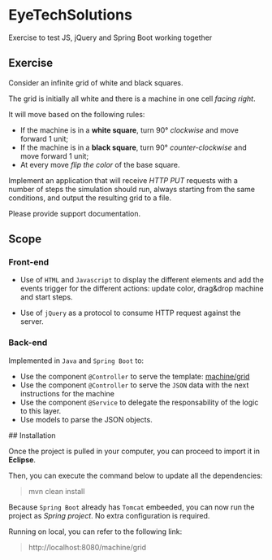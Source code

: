 # EyeTechSolutions

Exercise to test JS, jQuery and Spring Boot working together

## Exercise

Consider an infinite grid of white and black squares.

The grid is initially all white and there is a machine in one cell _facing right_.

It will move based on the following rules:
- If the machine is in a __white square__, turn 90° *clockwise* and move forward 1 unit;
- If the machine is in a __black square__, turn 90° *counter-clockwise* and move forward 1 unit;
- At every move *flip the color* of the base square.

Implement an application that will receive *HTTP PUT* requests with a number of steps the simulation should run, always starting from the same conditions, and output the resulting grid to a file.

Please provide support documentation.

## Scope

### Front-end

- Use of `HTML` and `Javascript` to display the different elements and add the events trigger for the different actions: update color, drag&drop machine and start steps.

- Use of `jQuery` as a protocol to consume HTTP request against the server.

### Back-end

Implemented in `Java` and `Spring Boot` to:
- Use the component `@Controller` to serve the template: [machine/grid](http://localhost:8080/machine/grid)
- Use the component `@Controller` to serve the `JSON` data with the next instructions for the machine
- Use the component `@Service` to delegate the responsability of the logic to this layer.
- Use models to parse the JSON objects.

## Installation

Once the project is pulled in your computer, you can proceed to import it in __Eclipse__.

Then, you can execute the command below to update all the dependencies:

>mvn clean install

Because `Spring Boot` already has `Tomcat` embeeded, you can now run the project as _Spring project_. No extra configuration is required.

Running on local, you can refer to the following link:

> http://localhost:8080/machine/grid